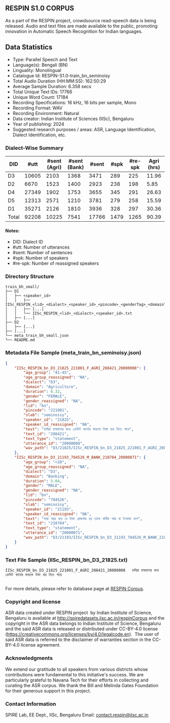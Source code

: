 ## RESPIN S1.0 CORPUS ##

As a part of the RESPIN project, crowdsource read-speech data is being released. Audio and text files
are made available to the public, promoting innovation in Automatic Speech Recognition for Indian languages.

## Data Statistics ##

- Type: Parallel Speech and Text
- Language(s): Bengali (BN)
- Linguality: Monolingual
- Catalogue Id: RESPIN-S1.0-train_bn_seminoisy
- Total Audio Duration (HH:MM:SS): 162:50:29
- Average Sample Duration: 6.358 secs
- Total Unique Text IDs: 17766
- Unique Word Count: 17184
- Recording Specifications: 16 kHz, 16 bits per sample, Mono
- Recording Format: WAV
- Recording Environment: Natural
- Data creator: Indian Institute of Sciences (IISc), Bengaluru
- Year of publishing: 2024
- Suggested research purposes / areas: ASR, Language Identification, Dialect Identification, etc.

### Dialect-Wise Summary ###
| DID   | #utt | #sent (Agri) | #sent (Bank) | #sent | #spk | #re-spk | Agri (hrs) | Bank (hrs) | Total (hrs) |
|-------|------|--------------|--------------|-------|------|---------|------------|------------|-------------|
| D3 | 10605 | 2103 | 1368 | 3471 | 289 | 225 | 11.96 | 8.67 | 20.63 |
| D2 | 6670 | 1523 | 1400 | 2923 | 238 | 198 | 5.85 | 5.64 | 11.49 |
| D4 | 27349 | 1902 | 1753 | 3655 | 345 | 291 | 26.63 | 24.58 | 51.21 |
| D5 | 12313 | 2571 | 1210 | 3781 | 279 | 258 | 15.59 | 8.50 | 24.09 |
| D1 | 35271 | 2126 | 1810 | 3936 | 328 | 297 | 30.36 | 25.06 | 55.43 |
| Total | 92208 | 10225 | 7541 | 17766 | 1479 | 1265 | 90.39 | 72.45 | 162.84 |



#### Notes:
- DID: Dialect ID
- #utt: Number of utterances
- #sent: Number of sentences
- #spk: Number of speakers
- #re-spk: Number of reassigned speakers

### Directory Structure ###
```
train_bh_small/
├── D1
│   ├── <speaker_id>
│   │   ├── IISc_RESPIN_<lid>_<dialect>_<speaker_id>_<pincode>_<genderTag>_<domainTag>_<text_id>_<uttid>.wav
│   │   ├── [...]
│   │   └── IISc_RESPIN_<lid>_<dialect>_<speaker_id>.txt
│   ├── [...]
├── D2
│   ├── [...]
├── [...]
└── meta_train_bh_small.json
└── README.md
```

### Metadata File Sample (meta_train_bn_seminoisy.json) ###

```json
{
    "IISc_RESPIN_bn_D3_21825_221001_F_AGRI_208421_20000008": {
        "age_group": "41-45",
        "age_group_reassigned": "NA",
        "dialect": "D3",
        "domain": "Agriculture",
        "duration": 6.32,
        "gender": "FEMALE",
        "gender_reassigned": "NA",
        "lid": "bn",
        "pincode": "221001",
        "slab": "seminoisy",
        "speaker_id": "21825",
        "speaker_id_reassigned": "NA",
        "text": "চাষিরা চাষবাসের জন্য ক্রেডিট কার্ডের মাধ্যমে টাকা ধার নিতে পারে",
        "text_id": "208421",
        "text_type": "statement",
        "utterance_id": "20000008",
        "wav_path": "D3/21825/IISc_RESPIN_bn_D3_21825_221001_F_AGRI_208421_20000008.wav"
    },
    "IISc_RESPIN_bn_D3_21193_784526_M_BANK_210704_20000071": {
        "age_group": "<18",
        "age_group_reassigned": "NA",
        "dialect": "D3",
        "domain": "Banking",
        "duration": 5.04,
        "gender": "MALE",
        "gender_reassigned": "NA",
        "lid": "bn",
        "pincode": "784526",
        "slab": "seminoisy",
        "speaker_id": "21193",
        "speaker_id_reassigned": "NA",
        "text": "সারা বছর ধরে যে টাকা রোজগার হয় তাকে বার্ষিক আয় বা ইনকাম বলে",
        "text_id": "210704",
        "text_type": "statement",
        "utterance_id": "20000071",
        "wav_path": "D3/21193/IISc_RESPIN_bn_D3_21193_784526_M_BANK_210704_20000071.wav"
    }
}
```

### Text File Sample (IISc_RESPIN_bn_D3_21825.txt) ###
```
IISc_RESPIN_bn_D3_21825_221001_F_AGRI_208421_20000008	চাষিরা চাষবাসের জন্য ক্রেডিট কার্ডের মাধ্যমে টাকা ধার নিতে পারে


```

For more details, please refer to database page at [RESPIN Corpus](http://spiredatasets.iisc.ac.in/respinCorpus).

### Copyright and license ###

ASR data created under RESPIN project  by Indian Institute of Science, Bengaluru is available
at http://spiredatasets.iisc.ac.in/respinCorpus and the copyright in the ASR data belongs to
Indian Institute of Science, Bengaluru and the said ASR data is released or distributed under
CC-BY-4.0 license (https://creativecommons.org/licenses/by/4.0/legalcode.en).  The user of
said ASR data is referred to the disclaimer of warranties section in the CC-BY-4.0 license
agreement.


### Acknowledgments ###

We extend our gratitude to all speakers from various districts whose contributions were fundamental to this initiative's success.
We are particularly grateful to Navana Tech for their efforts in collecting and curating the ASR corpus.
We thank the Bill and Melinda Gates Foundation for their generous support in this project.

### Contact Information ###

SPIRE Lab, EE Dept., IISc, Bengaluru
Email: contact.respin@iisc.ac.in